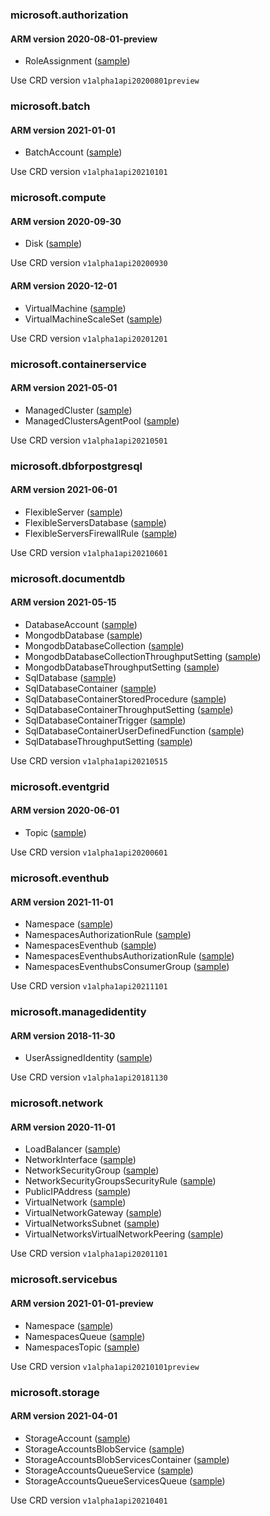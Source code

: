### microsoft.authorization


#### ARM version 2020-08-01-preview

- RoleAssignment ([sample](https://github.com/Azure/azure-service-operator/tree/main/v2/config/samples/microsoft.authorization/v1alpha1api20200801preview_roleassignment.yaml))

Use CRD version `v1alpha1api20200801preview`

### microsoft.batch


#### ARM version 2021-01-01

- BatchAccount ([sample](https://github.com/Azure/azure-service-operator/tree/main/v2/config/samples/microsoft.batch/v1alpha1api20210101_batchaccount.yaml))

Use CRD version `v1alpha1api20210101`

### microsoft.compute


#### ARM version 2020-09-30

- Disk ([sample](https://github.com/Azure/azure-service-operator/tree/main/v2/config/samples/microsoft.compute/v1alpha1api20200930_disk.yaml))

Use CRD version `v1alpha1api20200930`


#### ARM version 2020-12-01

- VirtualMachine ([sample](https://github.com/Azure/azure-service-operator/tree/main/v2/config/samples/microsoft.compute/v1alpha1api20201201_virtualmachine.yaml))
- VirtualMachineScaleSet ([sample](https://github.com/Azure/azure-service-operator/tree/main/v2/config/samples/microsoft.compute/v1alpha1api20201201_virtualmachinescaleset.yaml))

Use CRD version `v1alpha1api20201201`

### microsoft.containerservice


#### ARM version 2021-05-01

- ManagedCluster ([sample](https://github.com/Azure/azure-service-operator/tree/main/v2/config/samples/microsoft.containerservice/v1alpha1api20210501_managedcluster.yaml))
- ManagedClustersAgentPool ([sample](https://github.com/Azure/azure-service-operator/tree/main/v2/config/samples/microsoft.containerservice/v1alpha1api20210501_managedclustersagentpool.yaml))

Use CRD version `v1alpha1api20210501`

### microsoft.dbforpostgresql


#### ARM version 2021-06-01

- FlexibleServer ([sample](https://github.com/Azure/azure-service-operator/tree/main/v2/config/samples/microsoft.dbforpostgresql/v1alpha1api20210601_flexibleserver.yaml))
- FlexibleServersDatabase ([sample](https://github.com/Azure/azure-service-operator/tree/main/v2/config/samples/microsoft.dbforpostgresql/v1alpha1api20210601_flexibleserversdatabase.yaml))
- FlexibleServersFirewallRule ([sample](https://github.com/Azure/azure-service-operator/tree/main/v2/config/samples/microsoft.dbforpostgresql/v1alpha1api20210601_flexibleserversfirewallrule.yaml))

Use CRD version `v1alpha1api20210601`

### microsoft.documentdb


#### ARM version 2021-05-15

- DatabaseAccount ([sample](https://github.com/Azure/azure-service-operator/tree/main/v2/config/samples/microsoft.documentdb/v1alpha1api20210515_databaseaccount.yaml))
- MongodbDatabase ([sample](https://github.com/Azure/azure-service-operator/tree/main/v2/config/samples/microsoft.documentdb/v1alpha1api20210515_mongodbdatabase.yaml))
- MongodbDatabaseCollection ([sample](https://github.com/Azure/azure-service-operator/tree/main/v2/config/samples/microsoft.documentdb/v1alpha1api20210515_mongodbdatabasecollection.yaml))
- MongodbDatabaseCollectionThroughputSetting ([sample](https://github.com/Azure/azure-service-operator/tree/main/v2/config/samples/microsoft.documentdb/v1alpha1api20210515_mongodbdatabasecollectionthroughputsetting.yaml))
- MongodbDatabaseThroughputSetting ([sample](https://github.com/Azure/azure-service-operator/tree/main/v2/config/samples/microsoft.documentdb/v1alpha1api20210515_mongodbdatabasethroughputsetting.yaml))
- SqlDatabase ([sample](https://github.com/Azure/azure-service-operator/tree/main/v2/config/samples/microsoft.documentdb/v1alpha1api20210515_sqldatabase.yaml))
- SqlDatabaseContainer ([sample](https://github.com/Azure/azure-service-operator/tree/main/v2/config/samples/microsoft.documentdb/v1alpha1api20210515_sqldatabasecontainer.yaml))
- SqlDatabaseContainerStoredProcedure ([sample](https://github.com/Azure/azure-service-operator/tree/main/v2/config/samples/microsoft.documentdb/v1alpha1api20210515_sqldatabasecontainerstoredprocedure.yaml))
- SqlDatabaseContainerThroughputSetting ([sample](https://github.com/Azure/azure-service-operator/tree/main/v2/config/samples/microsoft.documentdb/v1alpha1api20210515_sqldatabasecontainerthroughputsetting.yaml))
- SqlDatabaseContainerTrigger ([sample](https://github.com/Azure/azure-service-operator/tree/main/v2/config/samples/microsoft.documentdb/v1alpha1api20210515_sqldatabasecontainertrigger.yaml))
- SqlDatabaseContainerUserDefinedFunction ([sample](https://github.com/Azure/azure-service-operator/tree/main/v2/config/samples/microsoft.documentdb/v1alpha1api20210515_sqldatabasecontaineruserdefinedfunction.yaml))
- SqlDatabaseThroughputSetting ([sample](https://github.com/Azure/azure-service-operator/tree/main/v2/config/samples/microsoft.documentdb/v1alpha1api20210515_sqldatabasethroughputsetting.yaml))

Use CRD version `v1alpha1api20210515`

### microsoft.eventgrid


#### ARM version 2020-06-01

- Topic ([sample](https://github.com/Azure/azure-service-operator/tree/main/v2/config/samples/microsoft.eventgrid/v1alpha1api20200601_topic.yaml))

Use CRD version `v1alpha1api20200601`

### microsoft.eventhub


#### ARM version 2021-11-01

- Namespace ([sample](https://github.com/Azure/azure-service-operator/tree/main/v2/config/samples/microsoft.eventhub/v1alpha1api20211101_namespace.yaml))
- NamespacesAuthorizationRule ([sample](https://github.com/Azure/azure-service-operator/tree/main/v2/config/samples/microsoft.eventhub/v1alpha1api20211101_namespacesauthorizationrule.yaml))
- NamespacesEventhub ([sample](https://github.com/Azure/azure-service-operator/tree/main/v2/config/samples/microsoft.eventhub/v1alpha1api20211101_namespaceseventhub.yaml))
- NamespacesEventhubsAuthorizationRule ([sample](https://github.com/Azure/azure-service-operator/tree/main/v2/config/samples/microsoft.eventhub/v1alpha1api20211101_namespaceseventhubsauthorizationrule.yaml))
- NamespacesEventhubsConsumerGroup ([sample](https://github.com/Azure/azure-service-operator/tree/main/v2/config/samples/microsoft.eventhub/v1alpha1api20211101_namespaceseventhubsconsumergroup.yaml))

Use CRD version `v1alpha1api20211101`

### microsoft.managedidentity


#### ARM version 2018-11-30

- UserAssignedIdentity ([sample](https://github.com/Azure/azure-service-operator/tree/main/v2/config/samples/microsoft.managedidentity/v1alpha1api20181130_userassignedidentity.yaml))

Use CRD version `v1alpha1api20181130`

### microsoft.network


#### ARM version 2020-11-01

- LoadBalancer ([sample](https://github.com/Azure/azure-service-operator/tree/main/v2/config/samples/microsoft.network/v1alpha1api20201101_loadbalancer.yaml))
- NetworkInterface ([sample](https://github.com/Azure/azure-service-operator/tree/main/v2/config/samples/microsoft.network/v1alpha1api20201101_networkinterface.yaml))
- NetworkSecurityGroup ([sample](https://github.com/Azure/azure-service-operator/tree/main/v2/config/samples/microsoft.network/v1alpha1api20201101_networksecuritygroup.yaml))
- NetworkSecurityGroupsSecurityRule ([sample](https://github.com/Azure/azure-service-operator/tree/main/v2/config/samples/microsoft.network/v1alpha1api20201101_networksecuritygroupssecurityrule.yaml))
- PublicIPAddress ([sample](https://github.com/Azure/azure-service-operator/tree/main/v2/config/samples/microsoft.network/v1alpha1api20201101_publicipaddress.yaml))
- VirtualNetwork ([sample](https://github.com/Azure/azure-service-operator/tree/main/v2/config/samples/microsoft.network/v1alpha1api20201101_virtualnetwork.yaml))
- VirtualNetworkGateway ([sample](https://github.com/Azure/azure-service-operator/tree/main/v2/config/samples/microsoft.network/v1alpha1api20201101_virtualnetworkgateway.yaml))
- VirtualNetworksSubnet ([sample](https://github.com/Azure/azure-service-operator/tree/main/v2/config/samples/microsoft.network/v1alpha1api20201101_virtualnetworkssubnet.yaml))
- VirtualNetworksVirtualNetworkPeering ([sample](https://github.com/Azure/azure-service-operator/tree/main/v2/config/samples/microsoft.network/v1alpha1api20201101_virtualnetworksvirtualnetworkpeering.yaml))

Use CRD version `v1alpha1api20201101`

### microsoft.servicebus


#### ARM version 2021-01-01-preview

- Namespace ([sample](https://github.com/Azure/azure-service-operator/tree/main/v2/config/samples/microsoft.servicebus/v1alpha1api20210101preview_namespace.yaml))
- NamespacesQueue ([sample](https://github.com/Azure/azure-service-operator/tree/main/v2/config/samples/microsoft.servicebus/v1alpha1api20210101preview_namespacesqueue.yaml))
- NamespacesTopic ([sample](https://github.com/Azure/azure-service-operator/tree/main/v2/config/samples/microsoft.servicebus/v1alpha1api20210101preview_namespacestopic.yaml))

Use CRD version `v1alpha1api20210101preview`

### microsoft.storage


#### ARM version 2021-04-01

- StorageAccount ([sample](https://github.com/Azure/azure-service-operator/tree/main/v2/config/samples/microsoft.storage/v1alpha1api20210401_storageaccount.yaml))
- StorageAccountsBlobService ([sample](https://github.com/Azure/azure-service-operator/tree/main/v2/config/samples/microsoft.storage/v1alpha1api20210401_storageaccountsblobservice.yaml))
- StorageAccountsBlobServicesContainer ([sample](https://github.com/Azure/azure-service-operator/tree/main/v2/config/samples/microsoft.storage/v1alpha1api20210401_storageaccountsblobservicescontainer.yaml))
- StorageAccountsQueueService ([sample](https://github.com/Azure/azure-service-operator/tree/main/v2/config/samples/microsoft.storage/v1alpha1api20210401_storageaccountsqueueservice.yaml))
- StorageAccountsQueueServicesQueue ([sample](https://github.com/Azure/azure-service-operator/tree/main/v2/config/samples/microsoft.storage/v1alpha1api20210401_storageaccountsqueueservicesqueue.yaml))

Use CRD version `v1alpha1api20210401`

